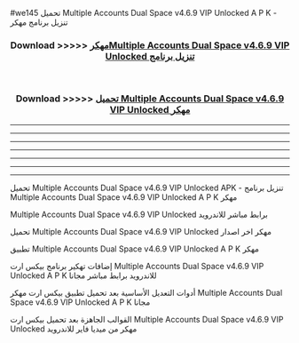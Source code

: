 #we145 تحميل Multiple Accounts Dual Space v4.6.9 VIP Unlocked  A P K - تنزيل برنامج مهكر



<div align="center">
<h3>Download >>>>> <a href="https://runaway1.web.app/?sq=Multiple Accounts Dual Space v4.6.9 VIP Unlocked ">مهكرMultiple Accounts Dual Space v4.6.9 VIP Unlocked  تنزيل برنامج</a></h3><br>

<h3>Download >>>>> <a href="https://runaway1.web.app/?sq=Multiple Accounts Dual Space v4.6.9 VIP Unlocked ">تحميل Multiple Accounts Dual Space v4.6.9 VIP Unlocked  مهكر</a></h3>
</div>


----------------------------------------------------------

----------------------------------------------------------

----------------------------------------------------------

----------------------------------------------------------

----------------------------------------------------------

----------------------------------------------------------

----------------------------------------------------------

تحميل Multiple Accounts Dual Space v4.6.9 VIP Unlocked  APK - تنزيل برنامج Multiple Accounts Dual Space v4.6.9 VIP Unlocked  A P K مهكر

Multiple Accounts Dual Space v4.6.9 VIP Unlocked  برابط مباشر للاندرويد

تحميل Multiple Accounts Dual Space v4.6.9 VIP Unlocked  مهكر اخر اصدار

تطبيق Multiple Accounts Dual Space v4.6.9 VIP Unlocked  A P K مهكر

إضافات تهكير برنامج بيكس ارت Multiple Accounts Dual Space v4.6.9 VIP Unlocked  A P K للاندرويد برابط مباشر مجانا

أدوات التعديل الأساسية بعد تحميل تطبيق بيكس ارت مهكر Multiple Accounts Dual Space v4.6.9 VIP Unlocked  A P K مجانا

القوالب الجاهزة بعد تحميل بيكس ارت Multiple Accounts Dual Space v4.6.9 VIP Unlocked  مهكر من ميديا فاير للاندرويد


